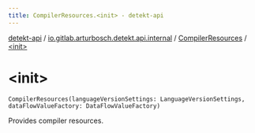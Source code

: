 ```yaml
---
title: CompilerResources.<init> - detekt-api
---
```


[detekt-api](../../index.html) / [io.gitlab.arturbosch.detekt.api.internal](../index.html) / [CompilerResources](index.html) / [&lt;init&gt;](./-init-.html)

# &lt;init&gt;

`CompilerResources(languageVersionSettings: LanguageVersionSettings, dataFlowValueFactory: DataFlowValueFactory)`

Provides compiler resources.


